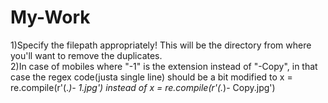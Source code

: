 # My-Work


1)Specify the filepath appropriately! This will be the directory from where you'll want to remove the duplicates.<br>
2)In case of mobiles where "-1" is the extension instead of "-Copy", in that case the regex code(justa single line) should be a bit modified to
x = re.compile(r'(.*)- 1.jpg')
instead of
x = re.compile(r'(.*)- Copy.jpg')

